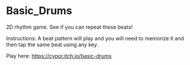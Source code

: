 # Basic_Drums
2D rhythm game. See if you can repeat these beats!

Instructions: A beat pattern will play and you will need to memorize it and then tap the same beat using any key. 

Play here: https://cypor.itch.io/basic-drums
